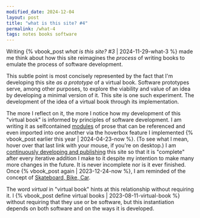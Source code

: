 ```yaml
---
modified_date: 2024-12-04
layout: post
title: "what is this site? #4"
permalink: /what-4
tags: notes books software
---
```


Writing {% vbook_post <em>what is this site? #3</em> | 2024-11-29-what-3 %} made me think about how this site reimagines the _process_ of writing books to emulate the process of software development.
<!--more-->
This subtle point is most concisely represented by the fact that I'm developing this site _as a prototype_ of a virtual book.
Software prototypes serve, among other purposes, to explore the viability and value of an idea by developing a minimal version of it.
This site is one such experiment.
The development of the idea of a virtual book through its implementation.

The more I reflect on it, the more I notice how my development of this "virtual book" is informed by principles of software development.
I am writing it as selfcontained [modules](https://en.wikipedia.org/wiki/Modular_programming) of prose that can be referenced and even imported into one another via the hoverbox feature I implemented {% vbook_post earlier this year | 2024-04-23-now %}.
(To see what I mean, hover over that last link with your mouse, if you're on desktop.)
I am [continuously developing and publishing](https://en.wikipedia.org/wiki/Continuous_integration) this site so that it is "complete" after every iterative addition I make to it despite my intention to make many more changes in the future.
It is never incomplete nor is it ever finished.
Once {% vbook_post again | 2023-12-24-now %}, I am reminded of the concept of [Skateboard, Bike, Car](https://awilkinson.medium.com/skateboard-bike-car-6bec841ed96e).

The word _virtual_ in "virtual book" hints at this relationship without requiring it.
I {% vbook_post define virtual books | 2023-08-11-virtual-book %} without requiring that they use or be software, but this instantiation depends on both software and on the ways it is developed.
